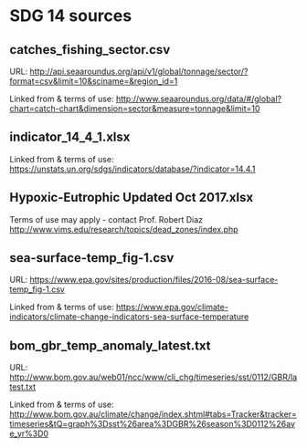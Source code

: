 # SDG 14 sources

## catches_fishing_sector.csv

URL: http://api.seaaroundus.org/api/v1/global/tonnage/sector/?format=csv&limit=10&sciname=&region_id=1

Linked from & terms of use: http://www.seaaroundus.org/data/#/global?chart=catch-chart&dimension=sector&measure=tonnage&limit=10

## indicator_14_4_1.xlsx

Linked from & terms of use: https://unstats.un.org/sdgs/indicators/database/?indicator=14.4.1

## Hypoxic-Eutrophic Updated Oct 2017.xlsx

Terms of use may apply - contact Prof. Robert Diaz http://www.vims.edu/research/topics/dead_zones/index.php

## sea-surface-temp_fig-1.csv

URL: https://www.epa.gov/sites/production/files/2016-08/sea-surface-temp_fig-1.csv

Linked from & terms of use: https://www.epa.gov/climate-indicators/climate-change-indicators-sea-surface-temperature

## bom_gbr_temp_anomaly_latest.txt

URL: http://www.bom.gov.au/web01/ncc/www/cli_chg/timeseries/sst/0112/GBR/latest.txt

Linked from & terms of use: http://www.bom.gov.au/climate/change/index.shtml#tabs=Tracker&tracker=timeseries&tQ=graph%3Dsst%26area%3DGBR%26season%3D0112%26ave_yr%3D0


